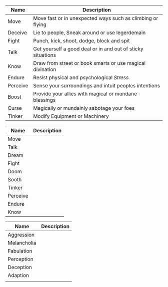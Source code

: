 | Name     | Description                                                 |
| -------- | ----------------------------------------------------------- |
| Move     | Move fast or in unexpected ways such as climbing or flying  |
| Deceive  | Lie to people, Sneak around or use legerdemain              |
| Fight    | Punch, kick, shoot, dodge, block and spit                   |
| Talk     | Get yourself a good deal or in and out of sticky situations |
| Know     | Draw from street or book smarts or use magical divination   |
| Endure   | Resist physical and psychological _Stress_                  |
| Perceive | Sense your surroundings and intuit peoples intentions       |
| Boost    | Provide your allies with magical or mundane blessings       |
| Curse    | Magically or mundainly sabotage your foes                   |
| Tinker   | Modify Equipment or Machinery                               |


| Name     | Description |
| -------- | ----------- |
| Move     |             |
| Talk     |             |
| Dream    |             |
| Fight    |             |
| Doom     |             |
| Sooth    |             |
| Tinker   |             |
| Perceive |             |
| Endure   |             |
| Know     |             |

| Name        | Description |
| ----------- | ----------- |
| Aggression  |             |
| Melancholia |             |
| Fabulation  |             |
| Perception  |             |
| Deception   |             |
| Adaption    |             |
|             |             |
